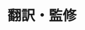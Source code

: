 <script setup lang="ts">
import { VPTeamMembers } from "vitepress/theme";

const members = [
  {
    avatar: "https://www.github.com/FujishigeTemma.png",
    name: "藤重 天真",
    title: "PhD",
    org: "OIST",
    orgLink: "https://www.oist.jp/ja",
    links: [
      { icon: "github", link: "https://github.com/FujishigeTemma" },
      { icon: "twitter", link: "https://twitter.com/temma_f" },
    ],
  },
  {
    avatar: "https://www.github.com/xShoka.png",
    name: "門井 翔佳",
    title: "CEO",
    org: "KABUTO Technologies",
    links: [
      { icon: "github", link: "https://github.com/xShoka" },
      { icon: "twitter", link: "https://twitter.com/ShokaKadoi" },
    ],
  },
];
</script>

# 翻訳・監修

<VPTeamMembers size="small" :members="members" />
